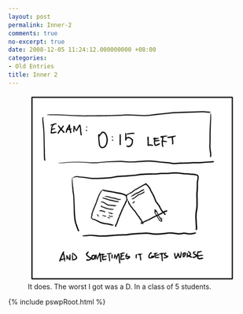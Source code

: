 ```yaml
---
layout: post
permalink: Inner-2
comments: true
no-excerpt: true
date: 2008-12-05 11:24:12.000000000 +08:00
categories:
- Old Entries
title: Inner 2
---
```


<div class="imgDisplayS" style="max-width: 535px;" itemscope itemtype="http://schema.org/ImageGallery">
  <figure itemprop="associatedMedia" itemscope itemtype="http://schema.org/ImageObject">
    <a href="/assets/old/Inner2-535x480.jpg" itemprop="contentUrl" data-size="535x480" >
    <img src="/assets/old/Inner2-535x480.jpg" itemprop="thumbnail" 
      title="It does. The worst I got was a D. In a class of 5 students." 
      alt="It does. The worst I got was a D. In a class of 5 students." />
    </a>
    <figcaption itemprop="caption description">It does. The worst I got was a D. In a class of 5 students.</p></figcaption>
  </figure>
</div>

{% include pswpRoot.html %}

